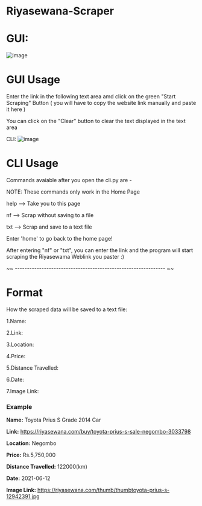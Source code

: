 # Riyasewana-Scraper

# GUI: 
![image](https://user-images.githubusercontent.com/36286877/121764452-a080e480-cb61-11eb-95ed-2a2a4b7d4e6c.png)

# GUI Usage
Enter the link in the following text area amd click on the green "Start Scraping" Button ( you will have to copy the website link manually and paste it here )

You can click on the "Clear" button to clear the text displayed in the text area


CLI:
![image](https://user-images.githubusercontent.com/36286877/121764611-e9856880-cb62-11eb-8978-3faad7c48d07.png)

# CLI Usage
Commands avaiable after you open the cli.py are -

NOTE: These commands only work in the Home Page

help --> Take you to this page

nf   --> Scrap without saving to a file

txt  --> Scrap and save to a text file

Enter 'home' to go back to the home page!


After entering "nf" or "txt", you can enter the link and the program will start scraping the Riyasewama Weblink you paster :)

~~ -------------------------------------------------------------- ~~

# Format
How the scraped data will be saved to a text file:

1.Name:

2.Link:

3.Location:

4.Price:

5.Distance Travelled:

6.Date:

7.Image Link:



### Example ###

**Name:** Toyota Prius S Grade 2014 Car

**Link:** https://riyasewana.com/buy/toyota-prius-s-sale-negombo-3033798

**Location:** Negombo

**Price:** Rs.5,750,000

**Distance Travelled:** 122000(km)

**Date:** 2021-06-12

**Image Link:** https://riyasewana.com/thumb/thumbtoyota-prius-s-12942391.jpg
